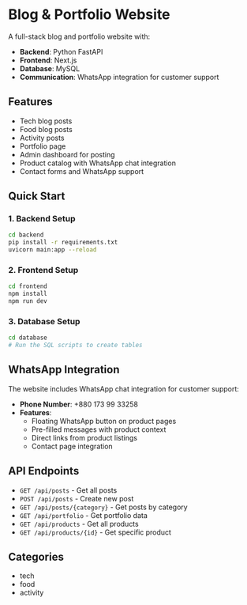 # Blog & Portfolio Website

A full-stack blog and portfolio website with:

- **Backend**: Python FastAPI
- **Frontend**: Next.js
- **Database**: MySQL
- **Communication**: WhatsApp integration for customer support

## Features

- Tech blog posts
- Food blog posts
- Activity posts
- Portfolio page
- Admin dashboard for posting
- Product catalog with WhatsApp chat integration
- Contact forms and WhatsApp support

## Quick Start

### 1. Backend Setup

```bash
cd backend
pip install -r requirements.txt
uvicorn main:app --reload
```

### 2. Frontend Setup

```bash
cd frontend
npm install
npm run dev
```

### 3. Database Setup

```bash
cd database
# Run the SQL scripts to create tables
```

## WhatsApp Integration

The website includes WhatsApp chat integration for customer support:

- **Phone Number**: +880 173 99 33258
- **Features**: 
  - Floating WhatsApp button on product pages
  - Pre-filled messages with product context
  - Direct links from product listings
  - Contact page integration

## API Endpoints

- `GET /api/posts` - Get all posts
- `POST /api/posts` - Create new post
- `GET /api/posts/{category}` - Get posts by category
- `GET /api/portfolio` - Get portfolio data
- `GET /api/products` - Get all products
- `GET /api/products/{id}` - Get specific product

## Categories

- tech
- food
- activity
